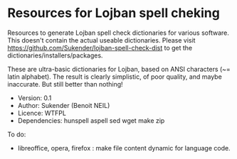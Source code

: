 # Resources for Lojban spell cheking

Resources to generate Lojban spell check dictionaries for various software. This doesn't contain the actual useable dictionaries.
Please visit https://github.com/Sukender/lojban-spell-check-dist to get the dictionaries/installers/packages.

These are ultra-basic dictionaries for Lojban, based on ANSI characters (~= latin alphabet).
The result is clearly simplistic, of poor quality, and maybe inaccurate. But still better than nothing!

- Version: 0.1
- Author: Sukender (Benoit NEIL)
- Licence: WTFPL
- Dependencies: hunspell aspell sed wget make zip

To do:
- libreoffice, opera, firefox : make file content dynamic for language code.
